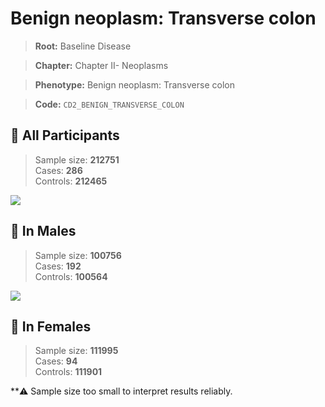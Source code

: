 # Benign neoplasm: Transverse colon

> **Root:** Baseline Disease  

> **Chapter:** Chapter II- Neoplasms  

> **Phenotype:** Benign neoplasm: Transverse colon  

> **Code:** `CD2_BENIGN_TRANSVERSE_COLON`

## 🧪 All Participants  
> Sample size: **212751**  
> Cases: **286**  
> Controls: **212465**
<img src="/Disease/Figures/ALL/Baseline/CD2_BENIGN_TRANSVERSE_COLON.png"/>
<CsvTable src="/Disease/Data/ALL/Baseline/LG_CD2_BENIGN_TRANSVERSE_COLON.csv" label="🔍 View full results" />

## 👨 In Males  
> Sample size: **100756**  
> Cases: **192**  
> Controls: **100564**
<img src="/Disease/Figures/Male/Baseline/CD2_BENIGN_TRANSVERSE_COLON.png"/>
<CsvTable src="/Disease/Data/Male/Baseline/LG_CD2_BENIGN_TRANSVERSE_COLON.csv" label="🔍 View full results" />

## 👩 In Females  
> Sample size: **111995**  
> Cases: **94**  
> Controls: **111901**

**⚠️ Sample size too small to interpret results reliably.
